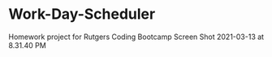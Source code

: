 # Work-Day-Scheduler
Homework project for Rutgers Coding Bootcamp
Screen Shot 2021-03-13 at 8.31.40 PM